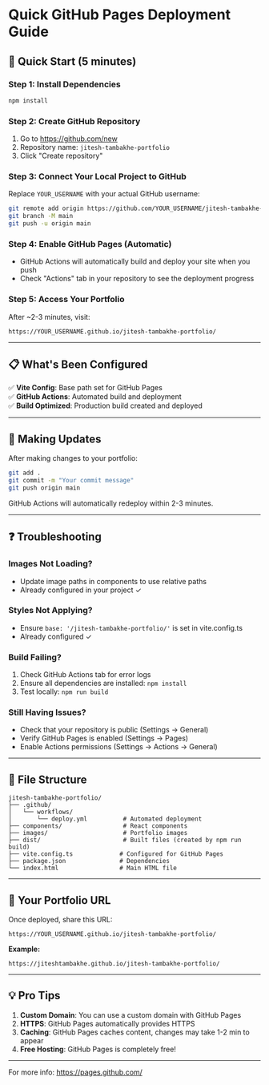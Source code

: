 # Quick GitHub Pages Deployment Guide

## 🚀 Quick Start (5 minutes)

### Step 1: Install Dependencies
```bash
npm install
```

### Step 2: Create GitHub Repository
1. Go to https://github.com/new
2. Repository name: `jitesh-tambakhe-portfolio`
3. Click "Create repository"

### Step 3: Connect Your Local Project to GitHub
Replace `YOUR_USERNAME` with your actual GitHub username:

```bash
git remote add origin https://github.com/YOUR_USERNAME/jitesh-tambakhe-portfolio.git
git branch -M main
git push -u origin main
```

### Step 4: Enable GitHub Pages (Automatic)
- GitHub Actions will automatically build and deploy your site when you push
- Check "Actions" tab in your repository to see the deployment progress

### Step 5: Access Your Portfolio
After ~2-3 minutes, visit:
```
https://YOUR_USERNAME.github.io/jitesh-tambakhe-portfolio/
```

---

## 📋 What's Been Configured

✅ **Vite Config**: Base path set for GitHub Pages  
✅ **GitHub Actions**: Automated build and deployment  
✅ **Build Optimized**: Production build created and deployed  

---

## 🔄 Making Updates

After making changes to your portfolio:

```bash
git add .
git commit -m "Your commit message"
git push origin main
```

GitHub Actions will automatically redeploy within 2-3 minutes.

---

## ❓ Troubleshooting

### Images Not Loading?
- Update image paths in components to use relative paths
- Already configured in your project ✓

### Styles Not Applying?
- Ensure `base: '/jitesh-tambakhe-portfolio/'` is set in vite.config.ts
- Already configured ✓

### Build Failing?
1. Check GitHub Actions tab for error logs
2. Ensure all dependencies are installed: `npm install`
3. Test locally: `npm run build`

### Still Having Issues?
- Check that your repository is public (Settings → General)
- Verify GitHub Pages is enabled (Settings → Pages)
- Enable Actions permissions (Settings → Actions → General)

---

## 📝 File Structure

```
jitesh-tambakhe-portfolio/
├── .github/
│   └── workflows/
│       └── deploy.yml          # Automated deployment
├── components/                 # React components
├── images/                     # Portfolio images
├── dist/                       # Built files (created by npm run build)
├── vite.config.ts             # Configured for GitHub Pages
├── package.json               # Dependencies
└── index.html                 # Main HTML file
```

---

## 🎯 Your Portfolio URL

Once deployed, share this URL:
```
https://YOUR_USERNAME.github.io/jitesh-tambakhe-portfolio/
```

**Example:**
```
https://jiteshtambakhe.github.io/jitesh-tambakhe-portfolio/
```

---

## 💡 Pro Tips

1. **Custom Domain**: You can use a custom domain with GitHub Pages
2. **HTTPS**: GitHub Pages automatically provides HTTPS
3. **Caching**: GitHub Pages caches content, changes may take 1-2 min to appear
4. **Free Hosting**: GitHub Pages is completely free!

---

For more info: https://pages.github.com/

